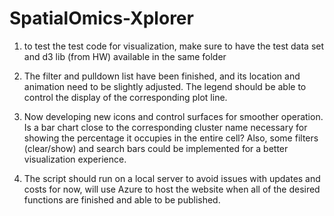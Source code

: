 # SpatialOmics-Xplorer

1. to test the test code for visualization, make sure to have the test data set and d3 lib (from HW) available in the same folder

2. The filter and pulldown list have been finished, and its location and animation need to be slightly adjusted. The legend should be able to control the display of the corresponding plot line.

3. Now developing new icons and control surfaces for smoother operation. Is a bar chart close to the corresponding cluster name necessary for showing the percentage it occupies in the entire cell? Also, some filters (clear/show) and search bars could be implemented for a better visualization experience.

4. The script should run on a local server to avoid issues with updates and costs for now, will use Azure to host the website when all of the desired functions are finished and able to be published.

